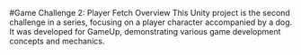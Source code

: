 #Game Challenge 2: Player Fetch
Overview
This Unity project is the second challenge in a series, focusing on a player character accompanied by a dog. It was developed for GameUp, demonstrating various game development concepts and mechanics.
